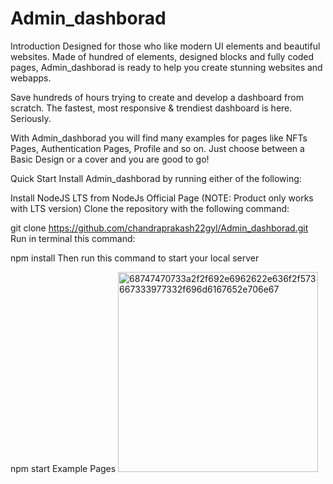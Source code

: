 # Admin_dashborad

Introduction
Designed for those who like modern UI elements and beautiful websites. Made of hundred of elements, designed blocks and fully coded pages, Admin_dashborad is ready to help you create stunning websites and webapps.

Save hundreds of hours trying to create and develop a dashboard from scratch. The fastest, most responsive & trendiest dashboard is here. Seriously.

With Admin_dashborad you will find many examples for pages like NFTs Pages, Authentication Pages, Profile and so on. Just choose between a Basic Design or a cover and you are good to go!


Quick Start
Install Admin_dashborad by running either of the following:

Install NodeJS LTS from NodeJs Official Page (NOTE: Product only works with LTS version)
Clone the repository with the following command:

git clone https://github.com/chandraprakash22gyl/Admin_dashborad.git
Run in terminal this command:

npm install
Then run this command to start your local server

npm start
Example Pages
<img width="320" alt="68747470733a2f2f692e6962622e636f2f573667333977332f696d6167652e706e67" src="https://github.com/chandraprakash22gyl/Admin_dashborad/assets/155667417/0d19f747-ea71-440b-b126-a2a76e7ead60">
